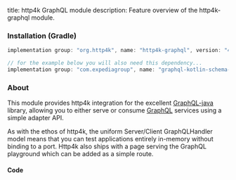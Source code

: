 title: http4k GraphQL module
description: Feature overview of the http4k-graphql module.

### Installation (Gradle)

```groovy
implementation group: "org.http4k", name: "http4k-graphql", version: "4.34.4.0"

// for the example below you will also need this dependency...
implementation group: "com.expediagroup", name: "graphql-kotlin-schema-generator", version: "5.3.2"
```


### About
This module provides http4k integration for the excellent [GraphQL-java](https://www.graphql-java.com/) library, allowing you to either serve or consume [GraphQL] services using a simple adapter API.

As with the ethos of http4k, the uniform Server/Client GraphQLHandler model means that you can test applications entirely in-memory without binding to a port. Http4k also ships with a page serving the GraphQL playground which can be added as a simple route.

#### Code [<img class="octocat"/>](https://github.com/http4k/http4k/blob/master/src/docs/guide/reference/graphql/example.kt)

<script src="https://gist-it.appspot.com/https://github.com/http4k/http4k/blob/master/src/docs/guide/reference/graphql/example.kt"></script>

[http4k]: https://http4k.org
[GraphQL]: https://graphql.org
